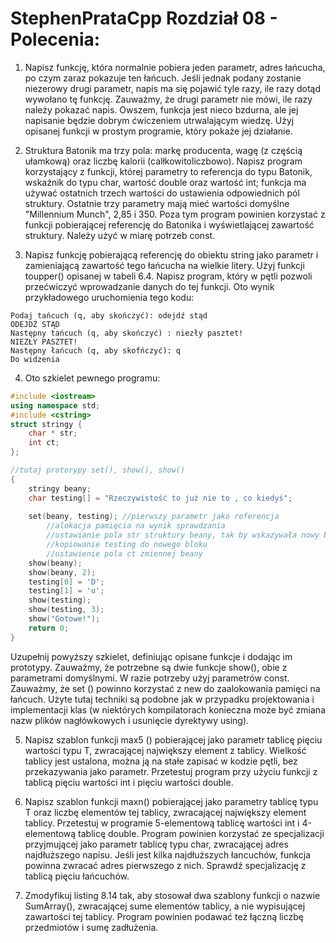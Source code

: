 # StephenPrataCpp Rozdział 08 - Polecenia: 

 
1. Napisz funkcję, która normalnie pobiera jeden parametr, adres łańcucha, po czym zaraz pokazuje
ten łańcuch. Jeśli jednak podany zostanie niezerowy drugi parametr, napis ma się pojawić tyle
razy, ile razy dotąd wywołano tę funkcję. Zauważmy, że drugi parametr nie mówi, ile razy należy
pokazać napis. Owszem, funkcja jest nieco bzdurna, ale jej napisanie będzie dobrym ćwiczeniem
utrwalającym wiedzę. Użyj opisanej funkcji w prostym programie, który pokaże jej działanie.

2. Struktura Batonik ma trzy pola: markę producenta, wagę (z częścią ułamkową) oraz liczbę kalorii
(calłkowitoliczbowo). Napisz program korzystający z funkcji, której parametry to referencja
do typu Batonik, wskaźnik do typu char, wartość double oraz wartość int; funkcja ma używać
ostatnich trzech wartości do ustawienia odpowiednich pól struktury. Ostatnie trzy parametry
mają mieć wartości domyślne "Millennium Munch", 2,85 i 350. Poza tym program powinien
korzystać z funkcji pobierającej referencję do Batonika i wyświetlającej zawartość struktury.
Należy użyć w miarę potrzeb const.

3. Napisz funkcję pobierającą referencję do obiektu string jako parametr i zamieniającą zawartość
tego łańcucha na wielkie litery. Użyj funkcji toupper() opisanej w tabeli 6.4. Napisz program,
który w pętli pozwoli przećwiczyć wprowadzanie danych do tej funkcji. Oto wynik przykładowego
uruchomienia tego kodu:
```
Podaj tańcuch (q, aby skończyć): odejdź stąd
ODEJDŹ STĄD
Następny tańcuch (q, aby skończyć) : niezły pasztet!
NIEZŁY PASZTET!
Następny łańcuch (q, aby skofńczyć): q
Do widzenia
```

4. Oto szkielet pewnego programu:

```c++
#include <iostream>
using namespace std;
#include <cstring>
struct stringy { 
	char * str;
	int ct;
};

//tutaj protorypy set(), show(), show()
{
	stringy beany;
	char testing[] = "Rzeczywistość to już nie to , co kiedyś";
	
	set(beany, testing); //pierwszy parametr jako referencja
		//alokacja pamięcia na wynik sprawdzania
		//ustawianie pola str struktury beany, tak by wskazywała nowy blok
		//kopiowanie testing do nowego bloku
		//ustawienie pola ct zmiennej beany
	show(beany);
	show(beany, 2);
	testing[0] = 'D';
	testing[1] = 'u';
	show(testing);
	show(testing, 3);
	show("Gotowe!");
	return 0;
}
```

Uzupełnij powyższy szkielet, definiując opisane funkcje i dodając im prototypy. Zauważmy,
że potrzebne są dwie funkcje show(), obie z parametrami domyślnymi. W razie potrzeby użyj
parametrów const. Zauważmy, że set () powinno korzystać z new do zaalokowania pamięci na
łańcuch. Użyte tutaj techniki są podobne jak w przypadku projektowania i implementacji klas
(w niektórych kompilatorach konieczna może być zmiana nazw plików nagłówkowych
i usunięcie dyrektywy using).

5. Napisz szablon funkcji max5 () pobierającej jako parametr tablicę pięciu wartości typu T, zwracającej
największy element z tablicy. Wielkość tablicy jest ustalona, można ją na stałe zapisać w kodzie
pętli, bez przekazywania jako parametr. Przetestuj program przy użyciu funkcji z tablicą pięciu
wartości int i pięciu wartości double.

6. Napisz szablon funkcji maxn() pobierającej jako parametry tablicę typu T oraz liczbę elementów
tej tablicy, zwracającej największy element tablicy. Przetestuj w programie 5-elementową tablicę
wartości int i 4-elementową tablicę double. Program powinien korzystać ze specjalizacji przyjmującej
jako parametr tablicę typu char, zwracającej adres najdłuższego napisu. Jeśli jest kilka najdłuższych
łancuchów, funkcja powinna zwracać adres pierwszego z nich. Sprawdź specjalizację z tablicą
pięciu łańcuchów.

7. Zmodyfikuj listing 8.14 tak, aby stosował dwa szablony funkcji o nazwie SumArray(), zwracającej
sume elementów tablicy, a nie wypisującej zawartości tej tablicy. Program powinien podawać też
łączną liczbę przedmiotów i sumę zadłużenia.

